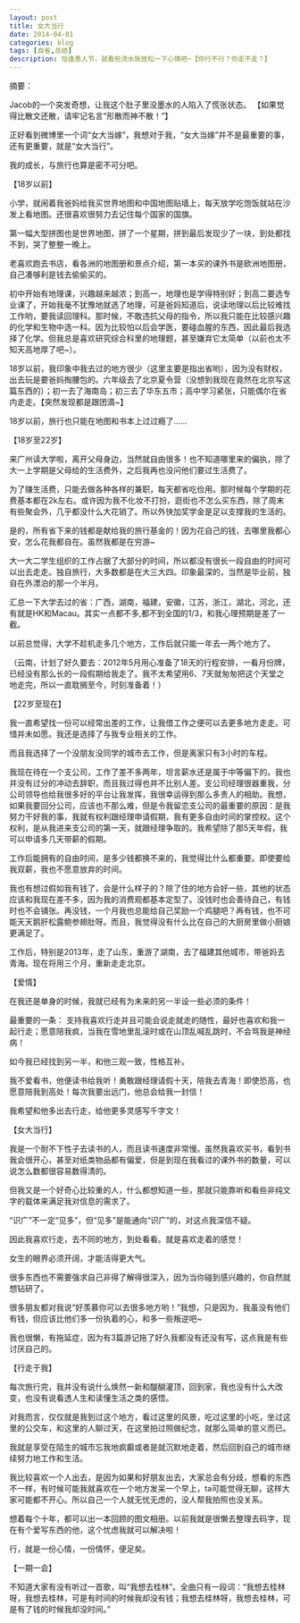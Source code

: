 ```yaml
---
layout: post
title: 女大当行 
date: 2014-04-01
categories: blog
tags: [自省,总结]
description: 恰逢愚人节，就看些流水账放松一下心情吧~【你行不行？你走不走？】
---
```


摘要：

Jacob的一个突发奇想，让我这个肚子里没墨水的人陷入了慌张状态。
【如果觉得比散文还散，请牢记名言“形散而神不散！”】

正好看到微博里一个词“女大当嫁”，我想对于我，“女大当嫁”并不是最重要的事，还有更重要，就是“女大当行”。

我的成长，与旅行也算是密不可分吧。

【18岁以前】

小学，就闹着我爸妈给我买世界地图和中国地图贴墙上，每天放学吃饱饭就站在沙发上看地图。还很喜欢很努力去记住每个国家的国旗。

第一幅大型拼图也是世界地图，拼了一个星期，拼到最后发现少了一块，到处都找不到，哭了整整一晚上。

老喜欢跑去书店，看各洲的地图册和景点介绍，第一本买的课外书是欧洲地图册，自己凑够利是钱去偷偷买的。

初中开始有地理课，兴趣越来越浓；到高一，地理也是学得特别好；到高二要选专业课了，开始我毫不犹豫地就选了地理，可是爸妈知道后，说读地理以后比较难找工作哟，要我读回理科。那时候，不敢违抗父母的指令，所以我只能在比较感兴趣的化学和生物中选一科。因为比较怕以后会学医，要碰血腥的东西，因此最后我选择了化学。但我总是喜欢研究综合科里的地理题，甚至嫌弃它太简单（以前也太不知天高地厚了吧~）。

18岁以前，我印象中我去过的地方很少（这里主要是指出省哟），因为没有财权，出去玩是要爸妈掏腰包的。六年级去了北京夏令营（没想到我现在竟然在北京写这篇东西的）；初一去了海南岛；初三去了华东五市；高中学习紧张，只能偶尔在省内走走。【突然发现都是跟团滴~】

18岁以前，旅行也只能在地图和书本上过过瘾了……

【18岁至22岁】

来广州读大学啦，离开父母身边，当然就自由很多！也不知道哪里来的偏执，除了大一上学期是父母给的生活费外，之后我再也没问他们要过生活费了。

为了赚生活费，只能去做各种各样的兼职，每天都省吃俭用。那时候每个学期的花费基本都在2k左右。或许因为我不化妆不打扮，逛街也不怎么买东西，除了周末有些聚会外，几乎都没什么大花销了。所以外快加奖学金是足以支撑我的生活的。
 
是的，所有省下来的钱都是献给我的旅行基金的！因为花自己的钱，去哪里我都心安，怎么花我都自在。虽然我都是在穷游~

大一大二学生组织的工作占据了大部分的时间，所以都没有很长一段自由的时间可以出去走走。独自旅行，大多数都是在大三大四。印象最深的，当然是毕业前，独自在外漂泊的那一个半月。

汇总一下大学去过的省：广西，湖南，福建，安徽，江苏，浙江，湖北，河北，还有就是HK和Macau。其实一点都不多,都不到全国的1/3，和我心理预期是差了一截。

以前总觉得，大学不趁机走多几个地方，工作后就只能一年去一两个地方了。

（云南，计划了好久要去：2012年5月用心准备了18天的行程安排，一看月份牌，已经没有那么长的一段假期给我走了。我不太希望用6、7天就匆匆把这个天堂之地走完，所以一直耽搁至今，时刻准备着！）

【22岁至现在】

我一直希望找一份可以经常出差的工作，让我借工作之便可以去更多地方走走。可惜并未如愿。我还是选择了与我专业相关的工作。

而且我选择了一个没朋友没同学的城市去工作，但是离家只有3小时的车程。

我现在待在一个支公司，工作了差不多两年，坦言薪水还是属于中等偏下的。我也并没有过分的冲动去辞职，而且我过得也并不比别人差。支公司经理很器重我，分公司领导也给我很多好的平台让我发挥，我很幸运得到那么多贵人的相助。我想，如果我要回分公司，应该也不那么难，但是令我留恋支公司的最重要的原因：是我努力干好我的事，我就有权利跟经理申请假期，我有更多自由时间的掌控权。这个权利，是从我进来支公司的第一天，就跟经理争取的。我希望除了那5天年假，我可以申请多几天带薪的假期。

工作后能拥有的自由时间，是多少钱都换不来的，我觉得比什么都重要。即使要给我双薪，我也不愿意放弃的时间。

我也有想过假如我有钱了，会是什么样子的？除了住的地方会好一些，其他的状态应该和我现在差不多，因为我的消费观都基本定型了。没钱时也会善待自己，有钱时也不会铺张。再没钱，一个月我也总能给自己奖励一个鸡腿吧？再有钱，也不可能天天鹅肝松露鲍参翅肚呀。而且，我觉得没有什么比在自己的大厨房里做小厨娘更满足了。

工作后，特别是2013年，走了山东，重游了湖南，去了福建其他城市，带爸妈去青海。现在将用三个月，重新走走北京。

【爱情】

在我还是单身的时候，我就已经有为未来的另一半设一些必须的条件！

最重要的一条： 支持我喜欢行走并且可能会说走就走的随性，最好也喜欢和我一起行走；愿意陪我疯，当我在雪地里乱滚时或在山顶乱喊乱跳时，不会骂我是神经病！

如今我已经找到另一半，和他三观一致，性格互补。

我不爱看书，他便读书给我听！勇敢跟经理请假十天，陪我去青海！即使恐高，也愿意陪我到高处！每次我要出远门，他总会给我一封信！

我希望和他多出去行走，给他更多灵感写千字文！

【女大当行】

我是一个耐不下性子去读书的人，而且读书速度非常慢。虽然我喜欢买书，看到书我会很开心，甚至对纸类物品都有偏爱，但是到现在我看过的课外书的数量，可以说怎么数都很容易数得清的。

但我又是一个好奇心比较重的人，什么都想知道一些，那就只能靠听和看些非纯文字的载体来满足我对信息的需求了。

“识广”不一定“见多”，但“见多”是能通向“识广”的，对这点我深信不疑。

因此我喜欢行走，去不同的地方，到处看看。就是喜欢走着的感觉！

女生的眼界必须开阔，才能活得更大气。

很多东西也不需要强求自己非得了解得很深入，因为当你碰到感兴趣的，你自然就想钻研了。

很多朋友都对我说“好羡慕你可以去很多地方哟！”我想，只是因为，我虽没有他们有钱，但应该比他们多一份执着的心，和多一些叛逆吧~

我也很懒，有拖延症，因为有3篇游记拖了好久我都没有还没有写，这点我是有些讨厌自己的。


【行走于我】

每次旅行完，我并没有说什么焕然一新和醍醐灌顶，回到家，我也没有什么大改变，也没有说看透人生和读懂生活之类的感悟。

对我而言，仅仅就是我到过这个地方，看过这里的风景，吃过这里的小吃，坐过这里的公交车，和这里的人聊过天，在这里拍过照做纪念，就那么简单的意义而已。

我就是享受在陌生的城市忘我地疯癫或者是就沉默地走着，然后回到自己的城市继续努力地工作和生活。

我比较喜欢一个人出去，是因为如果和好朋友出去，大家总会有分歧，想看的东西不一样，有时候可能我就喜欢在一个地方发呆一个早上，ta可能觉得无聊，这样大家可能都不开心。所以自己一个人就无忧无虑的，没人帮我拍照也没关系。

想着每个十年，都可以出一本回顾的图文相册。以前我就是很懒去整理去码字，现在有个爱写东西的他，这个忧虑我就可以解决啦！

行，就是一份心情，一份情怀，便足矣。

【一期一会】

不知道大家有没有听过一首歌，叫“我想去桂林”。全曲只有一段词：“我想去桂林呀，我想去桂林，可是有时间的时候我却没有钱；我想去桂林呀，我想去桂林，可是有了钱的时候我却没时间。”
